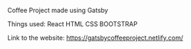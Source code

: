Coffee Project made using Gatsby

Things used:
              React
              HTML
              CSS
              BOOTSTRAP
              
 Link to the website:
              https://gatsbycoffeeproject.netlify.com/
